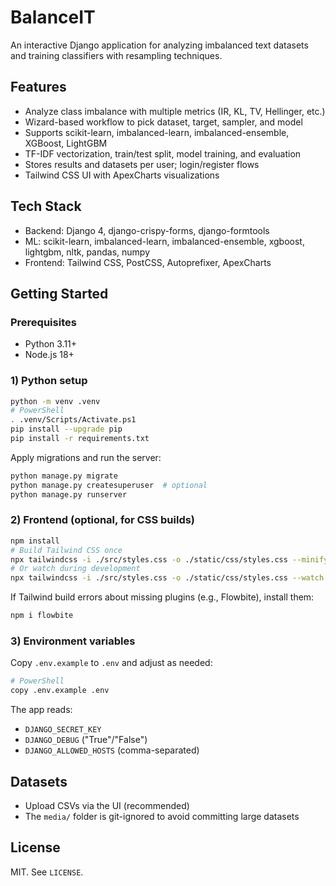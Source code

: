 # BalanceIT

An interactive Django application for analyzing imbalanced text datasets and training classifiers with resampling techniques.

## Features
- Analyze class imbalance with multiple metrics (IR, KL, TV, Hellinger, etc.)
- Wizard-based workflow to pick dataset, target, sampler, and model
- Supports scikit-learn, imbalanced-learn, imbalanced-ensemble, XGBoost, LightGBM
- TF-IDF vectorization, train/test split, model training, and evaluation
- Stores results and datasets per user; login/register flows
- Tailwind CSS UI with ApexCharts visualizations

## Tech Stack
- Backend: Django 4, django-crispy-forms, django-formtools
- ML: scikit-learn, imbalanced-learn, imbalanced-ensemble, xgboost, lightgbm, nltk, pandas, numpy
- Frontend: Tailwind CSS, PostCSS, Autoprefixer, ApexCharts

## Getting Started

### Prerequisites
- Python 3.11+
- Node.js 18+

### 1) Python setup
```bash
python -m venv .venv
# PowerShell
. .venv/Scripts/Activate.ps1
pip install --upgrade pip
pip install -r requirements.txt
```

Apply migrations and run the server:
```bash
python manage.py migrate
python manage.py createsuperuser  # optional
python manage.py runserver
```

### 2) Frontend (optional, for CSS builds)
```bash
npm install
# Build Tailwind CSS once
npx tailwindcss -i ./src/styles.css -o ./static/css/styles.css --minify
# Or watch during development
npx tailwindcss -i ./src/styles.css -o ./static/css/styles.css --watch
```

If Tailwind build errors about missing plugins (e.g., Flowbite), install them:
```bash
npm i flowbite
```

### 3) Environment variables
Copy `.env.example` to `.env` and adjust as needed:
```bash
# PowerShell
copy .env.example .env
```
The app reads:
- `DJANGO_SECRET_KEY`
- `DJANGO_DEBUG` ("True"/"False")
- `DJANGO_ALLOWED_HOSTS` (comma-separated)

## Datasets
- Upload CSVs via the UI (recommended)
- The `media/` folder is git-ignored to avoid committing large datasets

## License
MIT. See `LICENSE`.
